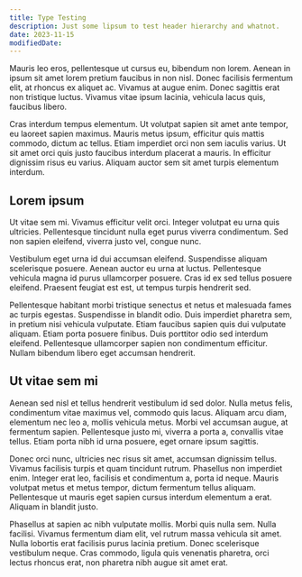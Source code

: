 ```yaml
---
title: Type Testing
description: Just some lipsum to test header hierarchy and whatnot.
date: 2023-11-15
modifiedDate:
---
```

Mauris leo eros, pellentesque ut cursus eu, bibendum non lorem. Aenean in ipsum sit amet lorem pretium faucibus in non nisl. Donec facilisis fermentum elit, at rhoncus ex aliquet ac. Vivamus at augue enim. Donec sagittis erat non tristique luctus. Vivamus vitae ipsum lacinia, vehicula lacus quis, faucibus libero.

Cras interdum tempus elementum. Ut volutpat sapien sit amet ante tempor, eu laoreet sapien maximus. Mauris metus ipsum, efficitur quis mattis commodo, dictum ac tellus. Etiam imperdiet orci non sem iaculis varius. Ut sit amet orci quis justo faucibus interdum placerat a mauris. In efficitur dignissim risus eu varius. Aliquam auctor sem sit amet turpis elementum interdum.
## Lorem ipsum
Ut vitae sem mi. Vivamus efficitur velit orci. Integer volutpat eu urna quis ultricies. Pellentesque tincidunt nulla eget purus viverra condimentum. Sed non sapien eleifend, viverra justo vel, congue nunc.

Vestibulum eget urna id dui accumsan eleifend. Suspendisse aliquam scelerisque posuere. Aenean auctor eu urna at luctus. Pellentesque vehicula magna id purus ullamcorper posuere. Cras id ex sed tellus posuere eleifend. Praesent feugiat est est, ut tempus turpis hendrerit sed.

Pellentesque habitant morbi tristique senectus et netus et malesuada fames ac turpis egestas. Suspendisse in blandit odio. Duis imperdiet pharetra sem, in pretium nisi vehicula vulputate. Etiam faucibus sapien quis dui vulputate aliquam. Etiam porta posuere finibus. Duis porttitor odio sed interdum eleifend. Pellentesque ullamcorper sapien non condimentum efficitur. Nullam bibendum libero eget accumsan hendrerit.

## Ut vitae sem mi
Aenean sed nisl et tellus hendrerit vestibulum id sed dolor. Nulla metus felis, condimentum vitae maximus vel, commodo quis lacus. Aliquam arcu diam, elementum nec leo a, mollis vehicula metus. Morbi vel accumsan augue, at fermentum sapien. Pellentesque justo mi, viverra a porta a, convallis vitae tellus. Etiam porta nibh id urna posuere, eget ornare ipsum sagittis.

Donec orci nunc, ultricies nec risus sit amet, accumsan dignissim tellus. Vivamus facilisis turpis et quam tincidunt rutrum. Phasellus non imperdiet enim. Integer erat leo, facilisis et condimentum a, porta id neque. Mauris volutpat metus et metus tempor, dictum fermentum tellus aliquam. Pellentesque ut mauris eget sapien cursus interdum elementum a erat. Aliquam in blandit justo.

Phasellus at sapien ac nibh vulputate mollis. Morbi quis nulla sem. Nulla facilisi. Vivamus fermentum diam elit, vel rutrum massa vehicula sit amet. Nulla lobortis erat facilisis purus lacinia pretium. Donec scelerisque vestibulum neque. Cras commodo, ligula quis venenatis pharetra, orci lectus rhoncus erat, non pharetra nibh augue sit amet erat.

